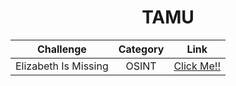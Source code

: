 <div align="center">
  
# TAMU

| Challenge | Category  | Link  |
| :-----: | :-: | :-: |
| Elizabeth Is Missing | OSINT | [Click Me!!](https://github.com/a3X3k/Bi0s/tree/master/CTFs/TAMU/Elizabeth%20Is%20Missing) |

</div>
